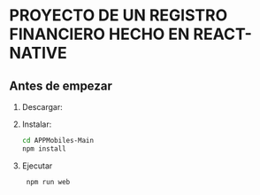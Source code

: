 # PROYECTO DE UN REGISTRO FINANCIERO HECHO EN REACT-NATIVE

## Antes de empezar

1. Descargar:

2. Instalar:

   ```bash
   cd APPMobiles-Main
   npm install
   ```

2. Ejecutar

   ```bash
    npm run web
   ```

